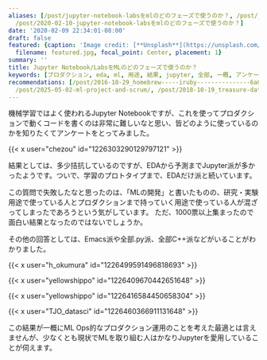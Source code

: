 ```yaml
---
aliases: [/post/jupyter-notebook-labsをmlのどのフェーズで使うのか？, /post/jupyter-notebook-labsをmlのとのフェースて使うのか？,
  /post/2020-02-10-jupyter-notebook-labsをmlのどのフェーズで使うのか？]
date: '2020-02-09 22:34:01-08:00'
draft: false
featured: {caption: 'Image credit: [**Unsplash**](https://unsplash.com/photos/5fNmWej4tAA)',
  filename: featured.jpg, focal_point: Center, placement: 1}
summary: ''
title: Jupyter Notebook/LabsをMLのどのフェーズで使うのか？
keywords: [プロダクション, eda, ml, 用途, 結果, jupyter, 全部, 一概, アンケート, 愛用]
recommendations: [/post/2016-10-29_homebrew-----iruby---------------6a02e5194ff2/,
  /post/2025-05-02-ml-project-and-scrum/, /post/2018-10-19_treasure-data-------plazma-tech-talk-------3c901d92e973/]
---
```


機械学習ではよく使われるJupyter Notebookですが、これを使ってプロダクションで動くコードを書くのは非常に難しいなと思い、皆どのように使っているのかを知りたくてアンケートをとってみました。

{{< x user="chezou" id="1226303290129797121" >}}

結果としては、多少拮抗しているのですが、EDAから予測までJupyter派が多かったようです。ついで、学習のプロトタイプまで、EDAだけ派と続いています。

この質問で失敗したなと思ったのは、「MLの開発」と書いたものの、研究・実験用途で使っている人とプロダクションまで持っていく用途で使っている人が混ざってしまったであろうという気がしています。
ただ、1000票以上集まったので面白い結果となったのではないでしょうか。

その他の回答としては、Emacs派や全部.py派、全部C++派などがいることがわかりました。

{{< x user="h_okumura" id="1226499591496818693" >}}

{{< x user="yellowshippo" id="1226409670442651648" >}}

{{< x user="yellowshippo" id="1226416584450658304" >}}

{{< x user="TJO_datasci" id="1226460366911131648" >}}

この結果が一概にML Ops的なプロダクション運用のことを考えた最適とは言えませんが、少なくとも現状でMLを取り組む人はかなりJupyterを愛用していることが伺えます。